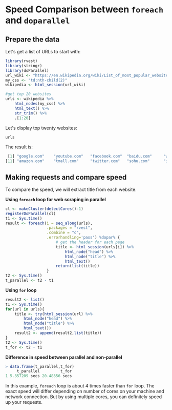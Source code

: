# Speed Comparison between `foreach` and `doparallel`



## Prepare the data

Let's get a list of URLs to start with:

```R
library(rvest)
library(stringr)
library(doParallel)
url_wiki <- "https://en.wikipedia.org/wiki/List_of_most_popular_websites"
my_css <- "td:nth-child(2)"
wikipedia <- html_session(url_wiki)

#get top 20 websites
urls <- wikipedia %>%
    html_nodes(my_css) %>%
    html_text() %>%
    str_trim() %>%
    .[1:20]
```



Let's display top twenty websites:

```R
urls
```



The result is:

```R
 [1] "google.com"    "youtube.com"   "facebook.com"  "baidu.com"     "wikipedia.org" "reddit.com"    "yahoo.com"     "qq.com"        "taobao.com"    "google.co.in" 
[11] "amazon.com"    "tmall.com"     "twitter.com"   "sohu.com"      "instagram.com" "vk.com"        "live.com"      "jd.com"        "sina.com.cn"   "weibo.com"   
```



## Making requests and compare speed

To compare the speed, we will extract title from each website.

**Using `foreach` loop for web scraping in parallel**

```R
cl <- makeCluster(detectCores()-1)
registerDoParallel(cl)
t1 <- Sys.time()
result <- foreach(i = seq_along(urls),
                  .packages = "rvest",
                  .combine = "c",
                  .errorhandling='pass') %dopar% {
                      # get the header for each page
                      title <- html_session(urls[i]) %>% 
                          html_node("head") %>% 
                          html_node("title") %>% 
                          html_text()
                      return(list(title))
                  }
t2 <- Sys.time()
t_parallel <- t2 - t1
```

**Using `for` loop**

```R
result2 <- list()
t1 <- Sys.time()
for(url in urls){
    title <- try(html_session(url) %>% 
        html_node("head") %>% 
        html_node("title") %>% 
        html_text())
    result2 <- append(result2,list(title))
}
t2 <- Sys.time()
t_for <- t2 - t1
```



**Difference in speed between parallel and non-parallel**

````R
> data.frame(t_parallel,t_for)
     t_parallel         t_for
1 5.357209 secs 20.48356 secs
````



In this example, `foreach` loop is about 4 times faster than `for` loop. The exact speed will differ depending on number of cores on your machine and network connection. But by using multiple cores, you can definitely speed up your requests.